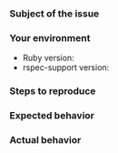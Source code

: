 <!---
Note, we know RelishApp is down, its out of our hands...

Please search for existing issues before reporting new ones.
-->
### Subject of the issue
<!---
Describe your issue here.
-->

### Your environment
* Ruby version:
* rspec-support version:

### Steps to reproduce
<!---
Tell us how to reproduce this issue. Please provide a working demo, you can use
this [templates](REPORT_TEMPLATE.md) as a base.
-->

### Expected behavior
<!---
Tell us what should happen.
-->

### Actual behavior
<!---
Tell us what happens instead.
-->
